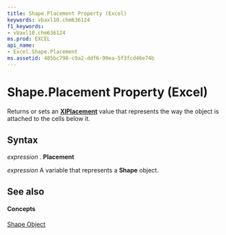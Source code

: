 ```yaml
---
title: Shape.Placement Property (Excel)
keywords: vbaxl10.chm636124
f1_keywords:
- vbaxl10.chm636124
ms.prod: EXCEL
api_name:
- Excel.Shape.Placement
ms.assetid: 485bc798-c9a2-ddf6-99ea-5f3fcd46e74b
---
```



# Shape.Placement Property (Excel)

Returns or sets an  **[XlPlacement](xlplacement-enumeration-excel.md)** value that represents the way the object is attached to the cells below it.


## Syntax

 _expression_ . **Placement**

 _expression_ A variable that represents a **Shape** object.


## See also


#### Concepts


[Shape Object](shape-object-excel.md)

